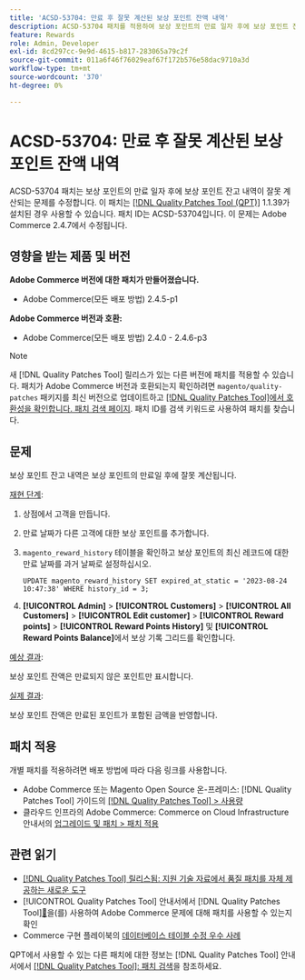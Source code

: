 ```yaml
---
title: 'ACSD-53704: 만료 후 잘못 계산된 보상 포인트 잔액 내역'
description: ACSD-53704 패치를 적용하여 보상 포인트의 만료 일자 후에 보상 포인트 잔고 내역이 잘못 계산되는 Adobe Commerce 문제를 해결합니다.
feature: Rewards
role: Admin, Developer
exl-id: 8cd297cc-9e9d-4615-b817-283065a79c2f
source-git-commit: 011a6f46f76029eaf67f172b576e58dac9710a3d
workflow-type: tm+mt
source-wordcount: '370'
ht-degree: 0%

---
```


# ACSD-53704: 만료 후 잘못 계산된 보상 포인트 잔액 내역

ACSD-53704 패치는 보상 포인트의 만료 일자 후에 보상 포인트 잔고 내역이 잘못 계산되는 문제를 수정합니다. 이 패치는 [[!DNL Quality Patches Tool (QPT)]](https://experienceleague.adobe.com/en/docs/commerce-operations/tools/quality-patches-tool/quality-patches-tool-to-self-serve-quality-patches) 1.1.39가 설치된 경우 사용할 수 있습니다. 패치 ID는 ACSD-53704입니다. 이 문제는 Adobe Commerce 2.4.7에서 수정됩니다.

## 영향을 받는 제품 및 버전

**Adobe Commerce 버전에 대한 패치가 만들어졌습니다.**

* Adobe Commerce(모든 배포 방법) 2.4.5-p1

**Adobe Commerce 버전과 호환:**

* Adobe Commerce(모든 배포 방법) 2.4.0 - 2.4.6-p3

>[!NOTE]
>
>새 [!DNL Quality Patches Tool] 릴리스가 있는 다른 버전에 패치를 적용할 수 있습니다. 패치가 Adobe Commerce 버전과 호환되는지 확인하려면 `magento/quality-patches` 패키지를 최신 버전으로 업데이트하고 [[!DNL Quality Patches Tool]에서 호환성을 확인합니다. 패치 검색 페이지](https://experienceleague.adobe.com/tools/commerce-quality-patches/index.html). 패치 ID를 검색 키워드로 사용하여 패치를 찾습니다.

## 문제

보상 포인트 잔고 내역은 보상 포인트의 만료일 후에 잘못 계산됩니다.

<u>재현 단계</u>:

1. 상점에서 고객을 만듭니다.
1. 만료 날짜가 다른 고객에 대한 보상 포인트를 추가합니다.
1. `magento_reward_history` 테이블을 확인하고 보상 포인트의 최신 레코드에 대한 만료 날짜를 과거 날짜로 설정하십시오.

   ```
   UPDATE magento_reward_history SET expired_at_static = '2023-08-24 10:47:38' WHERE history_id = 3;
   ```

1. **[!UICONTROL Admin]** > **[!UICONTROL Customers]** > **[!UICONTROL All Customers]** > **[!UICONTROL Edit customer]** > **[!UICONTROL Reward points]** > **[!UICONTROL Reward Points History]** 및 **[!UICONTROL Reward Points Balance]**&#x200B;에서 보상 기록 그리드를 확인합니다.

<u>예상 결과</u>:

보상 포인트 잔액은 만료되지 않은 포인트만 표시합니다.

<u>실제 결과</u>:

보상 포인트 잔액은 만료된 포인트가 포함된 금액을 반영합니다.

## 패치 적용

개별 패치를 적용하려면 배포 방법에 따라 다음 링크를 사용합니다.

* Adobe Commerce 또는 Magento Open Source 온-프레미스: [!DNL Quality Patches Tool] 가이드의 [[!DNL Quality Patches Tool] > 사용량](/help/tools/quality-patches-tool/usage.md)
* 클라우드 인프라의 Adobe Commerce: Commerce on Cloud Infrastructure 안내서의 [업그레이드 및 패치 > 패치 적용](https://experienceleague.adobe.com/docs/commerce-cloud-service/user-guide/develop/upgrade/apply-patches.html)

## 관련 읽기

* [[!DNL Quality Patches Tool] 릴리스됨: 지원 기술 자료에서 품질 패치를 자체 제공하는 새로운 도구](https://experienceleague.adobe.com/en/docs/commerce-operations/tools/quality-patches-tool/quality-patches-tool-to-self-serve-quality-patches)
* [!UICONTROL Quality Patches Tool] 안내서에서  [!DNL Quality Patches Tool][&#128279;](/help/tools/quality-patches-tool/patches-available-in-qpt/check-patch-for-magento-issue-with-magento-quality-patches.md)을(를) 사용하여 Adobe Commerce 문제에 대해 패치를 사용할 수 있는지 확인
* Commerce 구현 플레이북의 [데이터베이스 테이블 수정 우수 사례](https://experienceleague.adobe.com/en/docs/commerce-operations/implementation-playbook/best-practices/development/modifying-core-and-third-party-tables#why-adobe-recommends-avoiding-modifications)

QPT에서 사용할 수 있는 다른 패치에 대한 정보는 [!DNL Quality Patches Tool] 안내서에서 [[!DNL Quality Patches Tool]: 패치 검색](https://experienceleague.adobe.com/tools/commerce-quality-patches/index.html)을 참조하세요.
